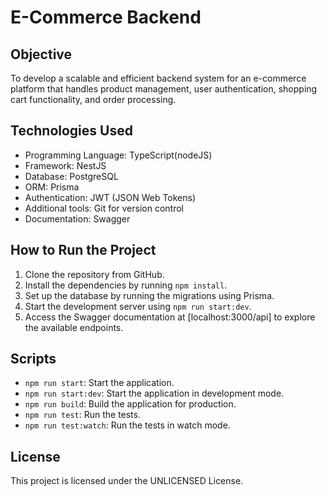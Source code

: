 # E-Commerce Backend

## Objective
To develop a scalable and efficient backend system for an e-commerce platform that handles product management, user authentication, shopping cart functionality, and order processing.

## Technologies Used
- Programming Language: TypeScript(nodeJS)
- Framework: NestJS 
- Database: PostgreSQL
- ORM: Prisma
- Authentication: JWT (JSON Web Tokens) 
- Additional tools: Git for version control
- Documentation: Swagger

## How to Run the Project
1. Clone the repository from GitHub.
2. Install the dependencies by running `npm install`.
3. Set up the database by running the migrations using Prisma.
4. Start the development server using `npm run start:dev`.
5. Access the Swagger documentation at [localhost:3000/api] to explore the available endpoints.

## Scripts
- `npm run start`: Start the application.
- `npm run start:dev`: Start the application in development mode.
- `npm run build`: Build the application for production.
- `npm run test`: Run the tests.
- `npm run test:watch`: Run the tests in watch mode.

## License
This project is licensed under the UNLICENSED License.
